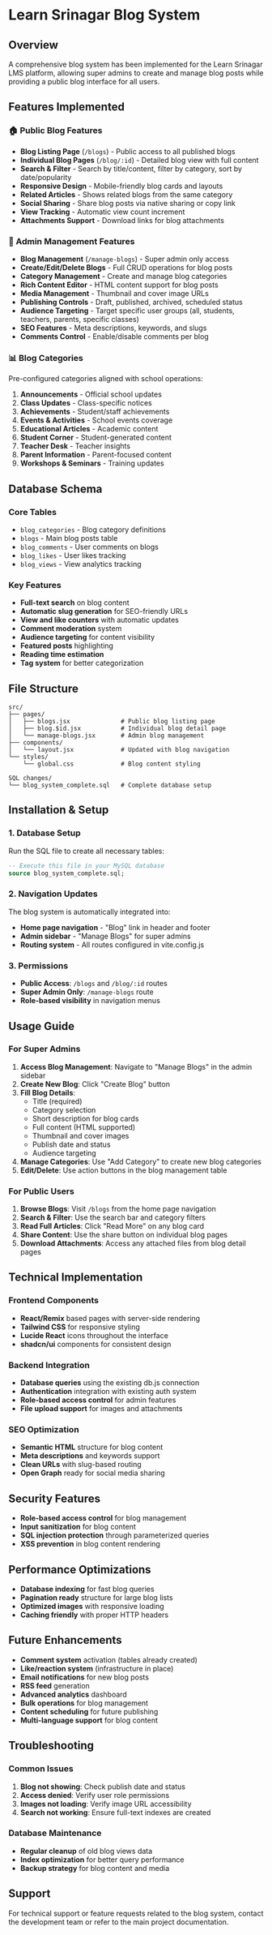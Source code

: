 # Learn Srinagar Blog System

## Overview
A comprehensive blog system has been implemented for the Learn Srinagar LMS platform, allowing super admins to create and manage blog posts while providing a public blog interface for all users.

## Features Implemented

### 🏠 Public Blog Features
- **Blog Listing Page** (`/blogs`) - Public access to all published blogs
- **Individual Blog Pages** (`/blog/:id`) - Detailed blog view with full content
- **Search & Filter** - Search by title/content, filter by category, sort by date/popularity
- **Responsive Design** - Mobile-friendly blog cards and layouts
- **Related Articles** - Shows related blogs from the same category
- **Social Sharing** - Share blog posts via native sharing or copy link
- **View Tracking** - Automatic view count increment
- **Attachments Support** - Download links for blog attachments

### 🔧 Admin Management Features
- **Blog Management** (`/manage-blogs`) - Super admin only access
- **Create/Edit/Delete Blogs** - Full CRUD operations for blog posts
- **Category Management** - Create and manage blog categories
- **Rich Content Editor** - HTML content support for blog posts
- **Media Management** - Thumbnail and cover image URLs
- **Publishing Controls** - Draft, published, archived, scheduled status
- **Audience Targeting** - Target specific user groups (all, students, teachers, parents, specific classes)
- **SEO Features** - Meta descriptions, keywords, and slugs
- **Comments Control** - Enable/disable comments per blog

### 📊 Blog Categories
Pre-configured categories aligned with school operations:
1. **Announcements** - Official school updates
2. **Class Updates** - Class-specific notices
3. **Achievements** - Student/staff achievements
4. **Events & Activities** - School events coverage
5. **Educational Articles** - Academic content
6. **Student Corner** - Student-generated content
7. **Teacher Desk** - Teacher insights
8. **Parent Information** - Parent-focused content
9. **Workshops & Seminars** - Training updates

## Database Schema

### Core Tables
- `blog_categories` - Blog category definitions
- `blogs` - Main blog posts table
- `blog_comments` - User comments on blogs
- `blog_likes` - User likes tracking
- `blog_views` - View analytics tracking

### Key Features
- **Full-text search** on blog content
- **Automatic slug generation** for SEO-friendly URLs
- **View and like counters** with automatic updates
- **Comment moderation** system
- **Audience targeting** for content visibility
- **Featured posts** highlighting
- **Reading time estimation**
- **Tag system** for better categorization

## File Structure

```
src/
├── pages/
│   ├── blogs.jsx              # Public blog listing page
│   ├── blog.$id.jsx           # Individual blog detail page
│   └── manage-blogs.jsx       # Admin blog management
├── components/
│   └── layout.jsx             # Updated with blog navigation
└── styles/
    └── global.css             # Blog content styling

SQL changes/
└── blog_system_complete.sql   # Complete database setup
```

## Installation & Setup

### 1. Database Setup
Run the SQL file to create all necessary tables:
```sql
-- Execute this file in your MySQL database
source blog_system_complete.sql;
```

### 2. Navigation Updates
The blog system is automatically integrated into:
- **Home page navigation** - "Blog" link in header and footer
- **Admin sidebar** - "Manage Blogs" for super admins
- **Routing system** - All routes configured in vite.config.js

### 3. Permissions
- **Public Access**: `/blogs` and `/blog/:id` routes
- **Super Admin Only**: `/manage-blogs` route
- **Role-based visibility** in navigation menus

## Usage Guide

### For Super Admins
1. **Access Blog Management**: Navigate to "Manage Blogs" in the admin sidebar
2. **Create New Blog**: Click "Create Blog" button
3. **Fill Blog Details**:
   - Title (required)
   - Category selection
   - Short description for blog cards
   - Full content (HTML supported)
   - Thumbnail and cover images
   - Publish date and status
   - Audience targeting
4. **Manage Categories**: Use "Add Category" to create new blog categories
5. **Edit/Delete**: Use action buttons in the blog management table

### For Public Users
1. **Browse Blogs**: Visit `/blogs` from the home page navigation
2. **Search & Filter**: Use the search bar and category filters
3. **Read Full Articles**: Click "Read More" on any blog card
4. **Share Content**: Use the share button on individual blog pages
5. **Download Attachments**: Access any attached files from blog detail pages

## Technical Implementation

### Frontend Components
- **React/Remix** based pages with server-side rendering
- **Tailwind CSS** for responsive styling
- **Lucide React** icons throughout the interface
- **shadcn/ui** components for consistent design

### Backend Integration
- **Database queries** using the existing db.js connection
- **Authentication** integration with existing auth system
- **Role-based access control** for admin features
- **File upload support** for images and attachments

### SEO Optimization
- **Semantic HTML** structure for blog content
- **Meta descriptions** and keywords support
- **Clean URLs** with slug-based routing
- **Open Graph** ready for social media sharing

## Security Features
- **Role-based access control** for blog management
- **Input sanitization** for blog content
- **SQL injection protection** through parameterized queries
- **XSS prevention** in blog content rendering

## Performance Optimizations
- **Database indexing** for fast blog queries
- **Pagination ready** structure for large blog lists
- **Optimized images** with responsive loading
- **Caching friendly** with proper HTTP headers

## Future Enhancements
- **Comment system** activation (tables already created)
- **Like/reaction system** (infrastructure in place)
- **Email notifications** for new blog posts
- **RSS feed** generation
- **Advanced analytics** dashboard
- **Bulk operations** for blog management
- **Content scheduling** for future publishing
- **Multi-language support** for blog content

## Troubleshooting

### Common Issues
1. **Blog not showing**: Check publish date and status
2. **Access denied**: Verify user role permissions
3. **Images not loading**: Verify image URL accessibility
4. **Search not working**: Ensure full-text indexes are created

### Database Maintenance
- **Regular cleanup** of old blog views data
- **Index optimization** for better query performance
- **Backup strategy** for blog content and media

## Support
For technical support or feature requests related to the blog system, contact the development team or refer to the main project documentation.